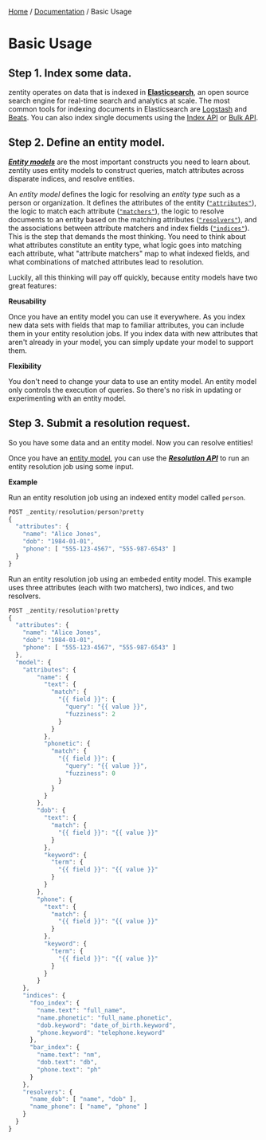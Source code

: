 [Home](/#/) / [Documentation](/#/docs) / Basic Usage


# Basic Usage


## Step 1. Index some data.

zentity operates on data that is indexed in **[Elasticsearch](https://www.elastic.co/products/elasticsearch)**,
an open source search engine for real-time search and analytics at scale. The most common tools for indexing
documents in Elasticsearch are [Logstash](https://www.elastic.co/guide/en/logstash/6.1/introduction.html) and
[Beats](https://www.elastic.co/guide/en/beats/libbeat/current/beats-reference.html). You can also index single
documents using the [Index API](https://www.elastic.co/guide/en/elasticsearch/guide/current/index-doc.html) or
[Bulk API](https://www.elastic.co/guide/en/elasticsearch/reference/current/docs-bulk.html).


## Step 2. Define an entity model.

***[Entity models](/#/docs/entity-models)*** are the most important constructs you need to learn about. zentity uses entity
models to construct queries, match attributes across disparate indices, and resolve entities.

An *entity model* defines the logic for resolving an *entity type* such as a person or organization. It defines the
attributes of the entity ([`"attributes"`](/#/docs/entity-models/specification)), the logic to match each attribute
([`"matchers"`](Entity-Models#attributes.matcher)), the logic to resolve documents to an entity based on the
matching attributes ([`"resolvers"`](/#/docs/entity-models/specification)), and the associations between attribute matchers and
index fields ([`"indices"`](/#/docs/entity-models/specification)). This is the step that demands the most thinking. You need to
think about what attributes constitute an entity type, what logic goes into matching each attribute, what "attribute
matchers" map to what indexed fields, and what combinations of matched attributes lead to resolution.

Luckily, all this thinking will pay off quickly, because entity models have two great features:

**Reusability**

Once you have an entity model you can use it everywhere. As you index new data sets with fields that map to familiar
attributes, you can include them in your entity resolution jobs. If you index data with new attributes that aren't
already in your model, you can simply update your model to support them.

**Flexibility**

You don't need to change your data to use an entity model. An entity model only controls the execution of queries.
So there's no risk in updating or experimenting with an entity model.


## Step 3. Submit a resolution request.

So you have some data and an entity model. Now you can resolve entities!

Once you have an [entity model](/#/docs/entity-models), you can use the ***[Resolution API](/#/docs/rest-apis/resolution-api)*** to run an
entity resolution job using some input.

**Example**

Run an entity resolution job using an indexed entity model called `person`.

```javascript
POST _zentity/resolution/person?pretty
{
  "attributes": {
    "name": "Alice Jones",
    "dob": "1984-01-01",
    "phone": [ "555-123-4567", "555-987-6543" ]
  }
}
```

Run an entity resolution job using an embeded entity model. This example uses three attributes (each with two
matchers), two indices, and two resolvers.

```javascript
POST _zentity/resolution?pretty
{
  "attributes": {
    "name": "Alice Jones",
    "dob": "1984-01-01",
    "phone": [ "555-123-4567", "555-987-6543" ]
  },
  "model": {
    "attributes": {
        "name": {
          "text": {
            "match": {
              "{{ field }}": {
                "query": "{{ value }}",
                "fuzziness": 2
              }
            }
          },
          "phonetic": {
            "match": {
              "{{ field }}": {
                "query": "{{ value }}",
                "fuzziness": 0
              }
            }
          }
        },
        "dob": {
          "text": {
            "match": {
              "{{ field }}": "{{ value }}"
            }
          },
          "keyword": {
            "term": {
              "{{ field }}": "{{ value }}"
            }
          }
        },
        "phone": {
          "text": {
            "match": {
              "{{ field }}": "{{ value }}"
            }
          },
          "keyword": {
            "term": {
              "{{ field }}": "{{ value }}"
            }
          }
        }
    },
    "indices": {
      "foo_index": {
        "name.text": "full_name",
        "name.phonetic": "full_name.phonetic",
        "dob.keyword": "date_of_birth.keyword",
        "phone.keyword": "telephone.keyword"
      },
      "bar_index": {
        "name.text": "nm",
        "dob.text": "db",
        "phone.text": "ph"
      }
    },
    "resolvers": {
      "name_dob": [ "name", "dob" ],
      "name_phone": [ "name", "phone" ]
    }
  }
}
```